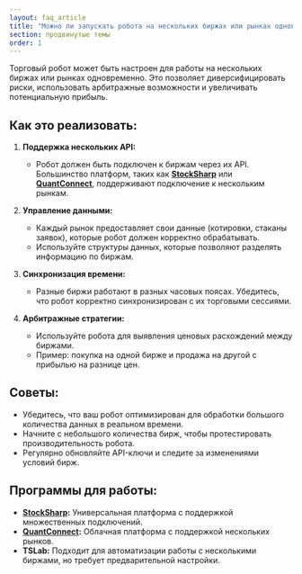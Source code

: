 ```yaml
---
layout: faq_article
title: "Можно ли запускать робота на нескольких биржах или рынках одновременно?"
section: продвинутые темы
order: 1
---
```


Торговый робот может быть настроен для работы на нескольких биржах или рынках одновременно. Это позволяет диверсифицировать риски, использовать арбитражные возможности и увеличивать потенциальную прибыль.

## Как это реализовать:

1. **Поддержка нескольких API:**
   - Робот должен быть подключен к биржам через их API. Большинство платформ, таких как **[StockSharp](https://stocksharp.ru/)** или **[QuantConnect](https://www.quantconnect.com/)**, поддерживают подключение к нескольким рынкам.

2. **Управление данными:**
   - Каждый рынок предоставляет свои данные (котировки, стаканы заявок), которые робот должен корректно обрабатывать.
   - Используйте структуры данных, которые позволяют разделять информацию по биржам.

3. **Синхронизация времени:**
   - Разные биржи работают в разных часовых поясах. Убедитесь, что робот корректно синхронизирован с их торговыми сессиями.

4. **Арбитражные стратегии:**
   - Используйте робота для выявления ценовых расхождений между биржами.
   - Пример: покупка на одной бирже и продажа на другой с прибылью на разнице цен.

## Советы:

- Убедитесь, что ваш робот оптимизирован для обработки большого количества данных в реальном времени.
- Начните с небольшого количества бирж, чтобы протестировать производительность робота.
- Регулярно обновляйте API-ключи и следите за изменениями условий бирж.

## Программы для работы:

- **[StockSharp](https://stocksharp.ru/):** Универсальная платформа с поддержкой множественных подключений.
- **[QuantConnect](https://www.quantconnect.com/):** Облачная платформа с поддержкой нескольких рынков.
- **TSLab:** Подходит для автоматизации работы с несколькими биржами, но требует предварительной настройки.
